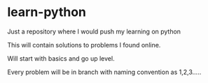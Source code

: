 # learn-python
Just a repository where I would push my learning on python

This will contain solutions to problems I found online. 

Will start with basics and go up level. 

Every problem will be in branch with naming convention as 1,2,3.....
